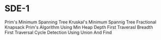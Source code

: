 # SDE-1
Prim's Minimum Spanning Tree
Kruskal's Minimum Spannig Tree
Fractional Knapsack
Prim's Algorithm Using Min Heap
Depth First Traverasl
Breadth First Traversal
Cycle Detection Using Union And Find
